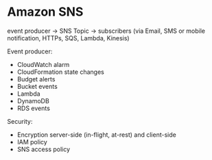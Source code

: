 
# Amazon SNS

event producer -> SNS Topic -> subscribers (via Email, SMS or mobile notification, HTTPs, SQS, Lambda, Kinesis)

Event producer:
- CloudWatch alarm
- CloudFormation state changes
- Budget alerts
- Bucket events
- Lambda
- DynamoDB
- RDS events

Security:
- Encryption server-side (in-flight, at-rest) and client-side
- IAM policy
- SNS access policy